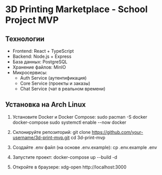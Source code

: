 # 3D Printing Marketplace - School Project MVP

## Технологии
- Frontend: React + TypeScript
- Backend: Node.js + Express
- База данных: PostgreSQL
- Хранение файлов: MinIO
- Микросервисы:
  - Auth Service (аутентификация)
  - Core Service (проекты и заказы)
  - Chat Service (чат в реальном времени)

## Установка на Arch Linux

1. Установите Docker и Docker Compose:
sudo pacman -S docker docker-compose
sudo systemctl enable --now docker

2. Склонируйте репозиторий:
git clone https://github.com/your-username/3d-print-mvp.git
cd 3d-print-mvp

3. Создайте .env файл (на основе .env.example):
cp .env.example .env

4. Запустите проект:
docker-compose up --build -d

5. Откройте в браузере:
xdg-open http://localhost:3000